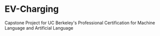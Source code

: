 # EV-Charging
Capstone Project for UC Berkeley's Professional Certification for Machine Language and Artificial Language
